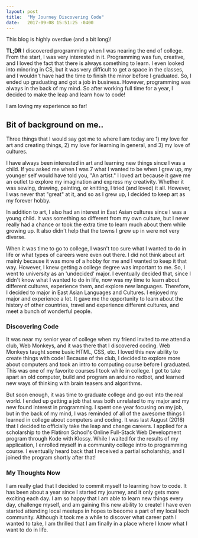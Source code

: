```yaml
---
layout: post
title:  "My Journey Discovering Code"
date:   2017-09-08 15:51:25 -0400
---
```


This blog is highly overdue (and a bit long)!

**TL;DR** I discovered programming when I was nearing the end of college. From the start, I was very interested in it. Programming was fun, creative, and I loved the fact that there is always something to learn. I even looked into minoring in CS, but it was very difficult to get a space in the classes, and I wouldn't have had the time to finish the minor before I graduated. So, I ended up graduating and got a job in business. However, programming was always in the back of my mind. So after working full time for a year, I decided to make the leap and learn how to code! 

I am loving my experience so far!

Bit of background on me..
-------------------------

Three things that I would say got me to where I am today are 1) my love for art and creating things, 2) my love for learning in general, and 3) my love of cultures.

I have always been interested in art and learning new things since I was a child. If you asked me when I was 7 what I wanted to be when I grew up, my younger self would have told you, "An artist." I loved art because it gave me an outlet to explore my imagination and express my creativity. Whether it was sewing, drawing, painting, or knitting, I tried (and loved) it all. However, I was never that "great" at it, and so as I grew up, I decided to keep art as my forever hobby.

In addition to art, I also had an interest in East Asian cultures since I was a young child. It was something so different from my own culture, but I never really had a chance or took the extra time to learn much about them while growing up. It also didn't help that the towns I grew up in were not very diverse.

When it was time to go to college, I wasn't too sure what I wanted to do in life or what types of careers were even out there. I did not think about art mainly because it was more of a hobby for me and I wanted to keep it that way. However, I knew getting a college degree was important to me. So, I went to university as an 'undecided' major. I eventually decided that, since I didn't know what I wanted to do in life, now was my time to learn about different cultures, experience them, and explore new languages. Therefore, I decided to major in East Asian Languages and Cultures. I enjoyed my major and experience a lot. It gave me the opportunity to learn about the history of other countries, travel and experience different cultures, and meet a bunch of wonderful people.

### Discovering Code

It was near my senior year of college when my friend invited to me attend a club, Web Monkeys, and it was there that I discovered coding. Web Monkeys taught some basic HTML, CSS, etc. I loved this new ability to create things with code! Because of the club, I decided to explore more about computers and took an intro to computing course before I graduated. This was one of my favorite courses I took while in college. I got to take apart an old computer, build and program an arduino redbot, and learned new ways of thinking with brain teasers and algorithms.

But soon enough, it was time to graduate college and go out into the real world. I ended up getting a job that was both unrelated to my major and my new found interest in programming. I spent one year focusing on my job, but in the back of my mind, I was reminded of all of the awesome things I learned in college about computers and coding. It was last August (2016) that I decided to officially take the leap and change careers. I applied for a scholarship to the Flatiron School's Online Full-Stack Web Development program through Kode with Klossy. While I waited for the results of my application, I enrolled myself in a community college intro to programming course. I eventually heard back that I received a partial scholarship, and I joined the program shortly after that! 

### My Thoughts Now

I am really glad that I decided to commit myself to learning how to code. It has been about a year since I started my journey, and it only gets more exciting each day. I am so happy that I am able to learn new things every day, challenge myself, and am gaining this new ability to create! I have even started attending local meetups in hopes to become a part of my local tech community. Although it took me a while to discover what career path I wanted to take, I am thrilled that I am finally in a place where I know what I want to do in life. 
